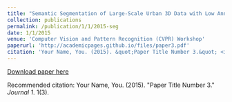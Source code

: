 ```yaml
---
title: "Semantic Segmentation of Large-Scale Urban 3D Data with Low Annotation Cost"
collection: publications
permalink: /publication/1/1/2015-seg
date: 1/1/2015
venue: 'Computer Vision and Pattern Recognition (CVPR) Workshop'
paperurl: 'http://academicpages.github.io/files/paper3.pdf'
citation: 'Your Name, You. (2015). &quot;Paper Title Number 3.&quot; <i>Journal 1</i>. 1(3).'
---
```


<a href='http://academicpages.github.io/files/paper3.pdf'>Download paper here</a>

Recommended citation: Your Name, You. (2015). "Paper Title Number 3." <i>Journal 1</i>. 1(3).